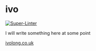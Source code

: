 # ivo

[![Super-Linter](https://github.com/ivolong/ivolong/actions/workflows/super-linter.yml/badge.svg)](https://github.com/ivolong/ivolong/actions/workflows/super-linter.yml)

I will write something here at some point

[ivolong.co.uk](https://ivolong.co.uk)
